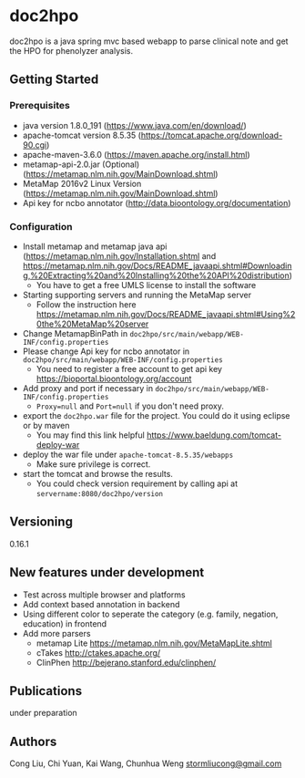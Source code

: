 # doc2hpo

doc2hpo is a java spring mvc based webapp to parse clinical note and get the HPO for phenolyzer analysis.

## Getting Started

### Prerequisites
- java version 1.8.0_191 (https://www.java.com/en/download/)
- apache-tomcat version 8.5.35 (https://tomcat.apache.org/download-90.cgi)
- apache-maven-3.6.0 (https://maven.apache.org/install.html)
- metamap-api-2.0.jar (Optional) (https://metamap.nlm.nih.gov/MainDownload.shtml)
- MetaMap 2016v2 Linux Version (https://metamap.nlm.nih.gov/MainDownload.shtml)
- Api key for ncbo annotator (http://data.bioontology.org/documentation)


### Configuration
- Install metamap and metamap java api (https://metamap.nlm.nih.gov/Installation.shtml and https://metamap.nlm.nih.gov/Docs/README_javaapi.shtml#Downloading,%20Extracting%20and%20Installing%20the%20API%20distribution)
  * You have to get a free UMLS license to install the software
- Starting supporting servers and running the MetaMap server
  * Follow the instruction here https://metamap.nlm.nih.gov/Docs/README_javaapi.shtml#Using%20the%20MetaMap%20server
- Change MetamapBinPath in `doc2hpo/src/main/webapp/WEB-INF/config.properties`
- Please change Api key for ncbo annotator in `doc2hpo/src/main/webapp/WEB-INF/config.properties`
  * You need to register a free account to get api key https://bioportal.bioontology.org/account
- Add proxy and port if necessary in `doc2hpo/src/main/webapp/WEB-INF/config.properties`
  * `Proxy=null` and `Port=null` if you don't need proxy.
- export the `doc2hpo.war` file for the project. You could do it using eclipse or by maven
  * You may find this link helpful https://www.baeldung.com/tomcat-deploy-war
- deploy the war file under `apache-tomcat-8.5.35/webapps`
  * Make sure privilege is correct.
- start the tomcat and browse the results.
  * You could check version requirement by calling api at `servername:8080/doc2hpo/version`

## Versioning
0.16.1

## New features under development
- Test across multiple browser and platforms
- Add context based annotation in backend
- Using different color to seperate the category (e.g. family, negation, education) in frontend
- Add more parsers
  - metamap Lite https://metamap.nlm.nih.gov/MetaMapLite.shtml
  - cTakes http://ctakes.apache.org/
  - ClinPhen http://bejerano.stanford.edu/clinphen/

## Publications
under preparation

## Authors
Cong Liu, Chi Yuan, Kai Wang, Chunhua Weng
stormliucong@gmail.com
